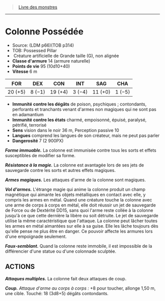 ﻿> [Livre des monstres](tome_of_beasts_old.md)

---

# Colonne Possédée

- Source: (LDM p66)(TOB p314)
- TOB: Possessed Pillar
-  Créature artificielle de Grande taille (G), non alignée
- **Classe d'armure** 14 (armure naturelle)
- **Points de vie** 95 (10d10+40)
- **Vitesse** 6 m

|FOR|DEX|CON|INT|SAG|CHA|
|---|---|---|---|---|---|
|20 (+5)|8 (−1)|19 (+4)|3 (−4)|11 (+0)|1 (−5)|

- **Immunité contre les dégâts** de poison, psychiques ; contondants, perforants et tranchants venant d'armes non magiques qui ne sont pas en adamantium
- **Immunité contre les états** charmé, empoisonné, épuisé, paralysé, pétrifié, terrorisé
- **Sens** vision dans le noir 36 m, Perception passive 10
- **Langues** comprend les langues de son créateur, mais ne peut pas parler
- **Dangerosité** 7 (2 900PX)

**_Forme immuable._** La colonne est immunisée contre tous les sorts et effets susceptibles de modifier sa forme.

**_Résistance à la magie._** La colonne est avantagée lors de ses jets de sauvegarde contre les sorts et autres effets magiques.

**_Armes magiques._** Les attaques d'arme de la colonne sont magiques.

**_Vol d'armes._** L'étrange magie qui anime la colonne produit un champ magnétique qui aimante les objets métalliques en contact avec elle, y compris les armes en métal. Quand une créature touche la colonne avec une arme de corps à corps en métal, elle doit réussir un jet de sauvegarde de Force ou de Dextérité DD15, sans quoi l'arme reste collée à la colonne jusqu'à ce que cette dernière la libère ou soit détruite. Le jet de sauvegarde utilise la même caractéristique que l'attaque. La colonne peut lâcher toutes les armes en métal aimantées sur elle à sa guise. Elle les lâche toujours dès qu'elle pense ne plus être en danger. Ce pouvoir affecte les armures lors d'une empoignade seulement.

**_Faux-semblant._** Quand la colonne reste immobile, il est impossible de la différencier d'une statue ou d'une colonnade sculptée.

## ACTIONS

**_Attaques multiples._** La colonne fait deux attaques de coup.

**_Coup._** _Attaque d'arme au corps à corps :_ +8 pour toucher, allonge 1,50 m, une cible. Touché: 18 (3d8+5) dégâts contondants.


